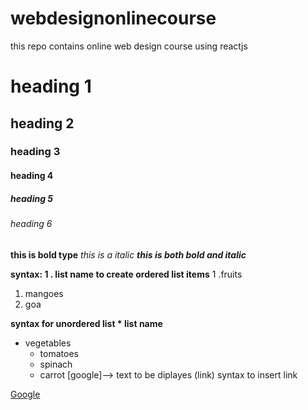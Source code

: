 # webdesignonlinecourse
this repo contains online web design course using reactjs
# heading 1
## heading 2
### heading 3
#### heading 4
##### heading 5
###### heading 6
**this is bold type**
*this is a italic*
***this is both bold and italic***
 
 
 **syntax: 1 . list name to create ordered list items**
1 .fruits
  1. mangoes
  2. goa




**syntax for unordered list * list name**
* vegetables
  * tomatoes
  * spinach
  * carrot
[google]--> text to be diplayes (link) syntax to insert link


[Google](https://google.com)
